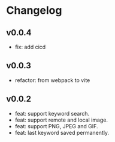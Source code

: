 # Changelog

## v0.0.4

- fix: add cicd

## v0.0.3

- refactor: from webpack to vite

## v0.0.2

* feat: support keyword search.
* feat: support remote and local image.
* feat: support PNG, JPEG and GIF.
* feat: last keyword saved permanently.
